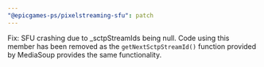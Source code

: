 ```yaml
---
"@epicgames-ps/pixelstreaming-sfu": patch
---
```


Fix: SFU crashing due to _sctpStreamIds being null. Code using this member has been removed as the `getNextSctpStreamId()` function provided by MediaSoup provides the same functionality.
